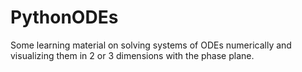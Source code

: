 # PythonODEs
Some learning material on solving systems of ODEs numerically and visualizing them in 2 or 3 dimensions with the phase plane.

